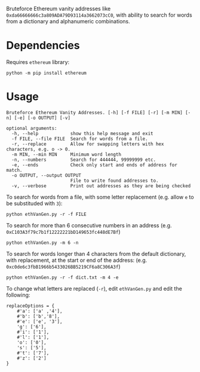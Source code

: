 Bruteforce Ethereum vanity addresses like `0xda66666666c3a809ADA79D93114a3662073cC0`, with ability to search for words from a dictionary and alphanumeric combinations.

# Dependencies
Requires `ethereum` library:
```
python -m pip install ethereum
```

# Usage
```
Bruteforce Ethereum Vanity Addresses. [-h] [-f FILE] [-r] [-m MIN] [-n] [-e] [-o OUTPUT] [-v]

optional arguments:
  -h, --help            show this help message and exit
  -f FILE, --file FILE  Search for words from a file.
  -r, --replace         Allow for swapping letters with hex characters, e.g. o -> 0.
  -m MIN, --min MIN     Minimum word length
  -n, --numbers         Search for 444444, 99999999 etc.
  -e, --ends            Check only start and ends of address for match.
  -o OUTPUT, --output OUTPUT
                        File to write found addresses to.
  -v, --verbose         Print out addresses as they are being checked
```

To search for words from a file, with some letter replacement (e.g. allow  `e` to be substituded with `3`):
```
python ethVanGen.py -r -f FILE
```

To search for more than 6 consecutive numbers in an address
(e.g. `0xC103A3f79c7b1f12222221bD149653fc448dE7Bf`)
```
python ethVanGen.py -m 6 -n
```

To search for words longer than 4 characters from the default dictionary, with replacement, at the start or end of the address:
(e.g. `0xc0de6c3fbB1966b5433026BB5219CF6a8C306A3f`)
```
python ethVanGen.py -r -f dict.txt -m 4 -e
```

To change what letters are replaced (`-r`), edit `ethVanGen.py` and edit the following:
```
replaceOptions = {
    #'a': ['a' ,'4'],
    #'b': ['b','8'],
    #'e': ['e', '3'],
    'g': ['6'],
    #'i': ['1'],
    #'l': ['1'],
    'o': ['0'],
    's': ['5'],
    #'t': ['7'],
    #'z': ['2']
}

```
